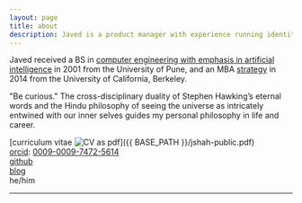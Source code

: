 ```yaml
---
layout: page
title: about
description: Javed is a product manager with experience running identity assurance and access management product portfolios for startups. He is a BS in Computer Engineering from University of Pune and holds an MBA from UC Berkeley.
---
```


Javed received a BS in [computer engineering with emphasis in artificial intelligence](http://www.unipune.ac.in/dept/science/computer_science/default.htm)
in 2001 from the University of Pune, and an MBA [strategy](https://haas.berkeley.edu/) in 2014 from the
University of California, Berkeley.

"Be curious."
The cross-disciplinary duality of Stephen Hawking’s eternal words and the Hindu philosophy of seeing the universe as intricately entwined with our inner selves guides my personal philosophy in life and career.


[curriculum vitae ![CV as pdf](icons16/pdf-icon.png)]({{ BASE_PATH }}/jshah-public.pdf)<br/>
[orcid](https://orcid.org): [0009-0009-7472-5614](https://orcid.org/0009-0009-7472-5614)<br/>
[github](https://github.com/javedmshah)<br/>
[blog](https://theberkeleymba.org) <br/>
he/him

---

